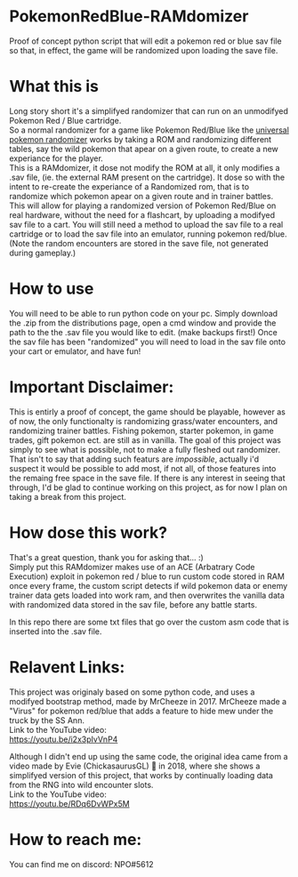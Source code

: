 # PokemonRedBlue-RAMdomizer
Proof of concept python script that will edit a pokemon red or blue sav file so that, in effect, the game will be randomized upon loading the save file.

# What this is
Long story short it's a simplifyed randomizer that can run on an unmodifyed Pokemon Red / Blue cartridge.  
So a normal randomizer for a game like Pokemon Red/Blue like the [universal pokemon randomizer]( https://github.com/Dabomstew/universal-pokemon-randomizer) works by taking a ROM and randomizing different tables, say the wild pokemon that apear on a given route, to create a new experiance for the player.  
This is a RAMdomizer, it dose not modify the ROM at all, it only modifies a .sav file, (ie. the external RAM present on the cartridge).
It dose so with the intent to re-create the experiance of a Randomized rom, that is to randomize which pokemon apear on a given route and in trainer battles.
This will allow for playing a randomized version of Pokemon Red/Blue on real hardware, without the need for a flashcart, by uploading a modifyed sav file to a cart.
You will still need a method to upload the sav file to a real cartridge or to load the sav file into an emulator, running pokemon red/blue.
(Note the random encounters are stored in the save file, not generated during gameplay.)

# How to use
You will need to be able to run python code on your pc. 
Simply download the .zip from the distributions page, 
open a cmd window and provide the path to the the .sav file you would like to edit. (make backups first!)
Once the sav file has been "randomized" you will need to load in the sav file onto your cart or emulator, and have fun!

# Important Disclaimer:
This is entirly a proof of concept, the game should be playable, however as of now, the only functionalty is randomizing grass/water encounters, and randomizing trainer battles.
Fishing pokemon, starter pokemon, in game trades, gift pokemon ect. are still as in vanilla.
The goal of this project was simply to see what is possible, not to make a fully fleshed out randomizer.  
That isn't to say that adding such featurs are *impossible*, actually i'd suspect it would be possible to add most, if not all, of those features into the remaing free space in the save file. 
If there is any interest in seeing that through, I'd be glad to continue working on this project, as for now I plan on taking a break from this project.

# How dose this work?
That's a great question, thank you for asking that... :)  
Simply put this RAMdomizer makes use of an ACE (Arbatrary Code Execution) exploit in pokemon red / blue to run custom code stored in RAM once every frame, 
the custom script detects if wild pokemon data or enemy trainer data gets loaded into work ram, 
and then overwrites the vanilla data with randomized data stored in the sav file, before any battle starts.

In this repo there are some txt files that go over the custom asm code that is inserted into the .sav file.

# Relavent Links:

This project was originaly based on some python code, and uses a modifyed bootstrap method, made by MrCheeze in 2017.
MrCheeze made a "Virus" for pokemon red/blue that adds a feature to hide mew under the truck by the SS Ann.  
Link to the YouTube video:   
https://youtu.be/i2x3pIvVnP4

Although I didn't end up using the same code, the original idea came from a video made by Evie (ChickasaurusGL) 🌺 in 2018,
where she shows a simplifyed version of this project, that works by continually loading data from the RNG into wild encounter slots.  
Link to the YouTube video:  
https://youtu.be/RDq6DvWPx5M

# How to reach me:

You can find me on discord: NPO#5612













